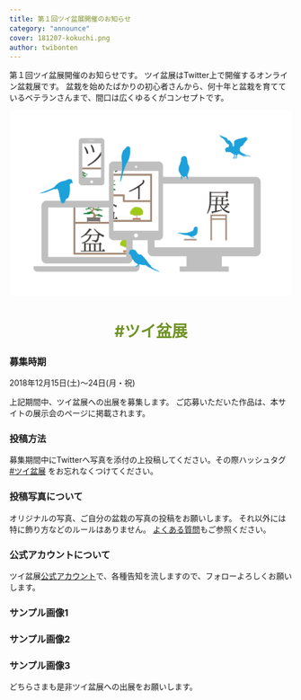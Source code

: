 ```yaml
---
title: 第１回ツイ盆展開催のお知らせ
category: "announce"
cover: 181207-kokuchi.png
author: twibonten
---
```

第１回ツイ盆展開催のお知らせです。
ツイ盆展はTwitter上で開催するオンライン盆栽展です。
盆栽を始めたばかりの初心者さんから、何十年と盆栽を育てているベテランさんまで、間口は広くゆるくがコンセプトです。

![kokuchi.png](./181207-kokuchi.png)

<h1 align="center" style="color:#709425">#ツイ盆展</h1>

### 募集時期
2018年12月15日(土)〜24日(月・祝)  

上記期間中、ツイ盆展への出展を募集します。
ご応募いただいた作品は、本サイトの展示会のページに掲載されます。

### 投稿方法
募集期間中にTwitterへ写真を添付の上投稿してください。その際ハッシュタグ [#ツイ盆展](https://twitter.com/hashtag/%E3%83%84%E3%82%A4%E7%9B%86%E5%B1%95?f=tweets&src=hash) をお忘れなくつけてください。

### 投稿写真について
オリジナルの写真、ご自分の盆栽の写真の投稿をお願いします。
それ以外には特に飾り方などのルールはありません。
[よくある質問](/qa)もご参照ください。

### 公式アカウントについて
ツイ盆展[公式アカウント](https://twitter.com/twibonten)で、各種告知を流しますので、フォローよろしくお願いします。

### サンプル画像1
### サンプル画像2
### サンプル画像3

どちらさまも是非ツイ盆展への出展をお願いします。
